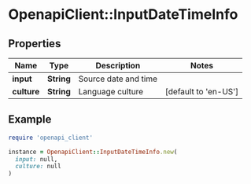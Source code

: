 # OpenapiClient::InputDateTimeInfo

## Properties

| Name | Type | Description | Notes |
| ---- | ---- | ----------- | ----- |
| **input** | **String** | Source date and time |  |
| **culture** | **String** | Language culture | [default to &#39;en-US&#39;] |

## Example

```ruby
require 'openapi_client'

instance = OpenapiClient::InputDateTimeInfo.new(
  input: null,
  culture: null
)
```

